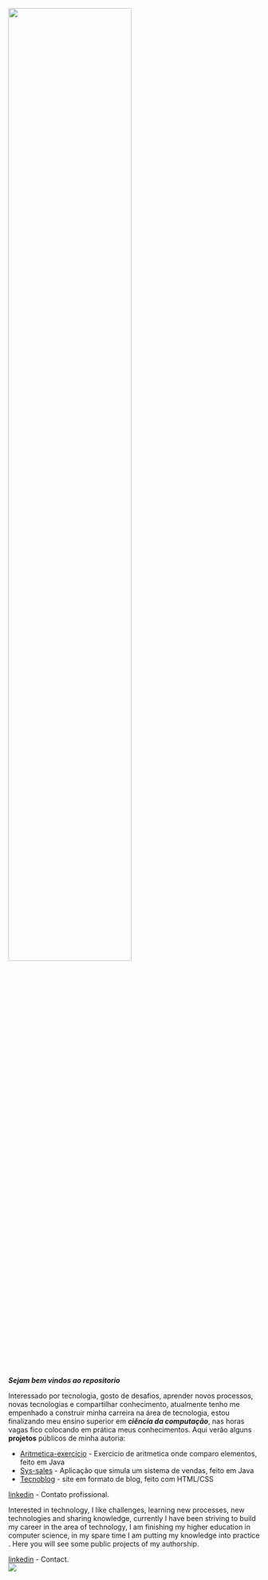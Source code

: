 <img align="center" height="70%" width="70%" src="https://images7.alphacoders.com/122/1228014.png](https://blog.cronapp.io/wp-content/uploads/2020/09/javascript-1.jpg"> 
<br>

***Sejam bem vindos ao repositorio***

Interessado por tecnologia, gosto de desafios, aprender novos  processos, novas tecnologias e compartilhar conhecimento, atualmente tenho me empenhado a construir minha carreira na área de tecnologia, estou finalizando meu ensino superior em ***ciência da computação***, nas horas vagas fico colocando em prática meus conhecimentos. Aqui verão alguns **projetos** públicos de minha autoria:</p>

- [Aritmetica-exercicio](https://github.com/TH-oliveir/Aritm-tica-menor-e-maior) - Exercicio de aritmetica onde comparo elementos, feito em Java
- [Sys-sales](https://github.com/TH-oliveir/Sys-sales) - Aplicação que simula um sistema de vendas, feito em Java
- [Tecnoblog](https://github.com/TH-oliveir/Tecnoblog) - site em formato de blog, feito com HTML/CSS 


[linkedin](linkedin.com/in/thpoliveir5) - Contato profissional.



<p>Interested in technology, I like challenges, learning new processes, new technologies and sharing knowledge, currently I have been striving to build my career in the area of technology, I am finishing my higher education in computer science, in my spare time I am putting my knowledge into practice . Here you will see some public projects of my authorship.</p>

[linkedin](linkedin.com/in/thpoliveir5) - Contact.
<br>
<img align="left" src="https://i.imgur.com/bDqdBCy.gif">

